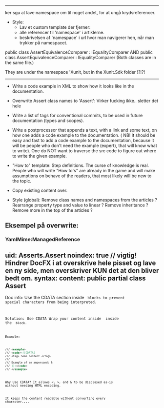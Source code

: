 ﻿-------------------------------------------------------------------------------------------
ker sgu at lave namespace om til noget andet, for at ungå krydsreferencer.

  - Style: 
    - Lav et custom template der fjerner:
    - alle referencer til 'namespace' i artiklerne. 
    - beskrivelsen af 'namespace' i url hvor man navigerer hen, når man trykker på namespacet.


public class AssertEquivalenceComparer : IEqualityComparer
AND
public class AssertEquivalenceComparer<T> : IEqualityComparer<T>
(Both classes are in the same file.)

They are under the namespace 'Xunit, but in the Xunit.Sdk folder !?!?!

-------------------------------------------------------------------------------------------

- Write a code example in XML to show how it looks like in the documentation.


- Overwrite Assert class names to 'Assert': Virker fucking ikke.. sletter det hele

- Write a list of tags for conventional commits, to be used in future documentation (types and scopes).

- Write a postprocessor that appends a text, with a link and some text, on how one adds a code example
  to the documentation. ( NB! It should be easy and fast to add a code example to the documentation,
  because it will be people who don't need the example (expert), that will know what to write).
  One do NOT want to traverse the src code to figure out where to write the given example.

- "How to" template:
  Step definitions.
  The curse of knowledge is real. People who will write "How to's" are already in the game and will make assumptions
  on behave of the readers, that most likely will be new to the topic.

- Copy existing content over.

- Style (global):
  Remove class names and namespaces from the articles ?
  Rearrange property type and value to linear ?
  Remove inheritance ?
  Remove more in the top of the articles ?

Eksempel på overwrite:
---
### YamlMime:ManagedReference
uid: Asserts.Assert
noindex: true // vigtig! Hindrer DocFX i at overskrive hele pisset og lave en ny side, men overskriver KUN det at den bliver bedt om.
syntax:
  content: public partial class Assert
---


Doc info:
Use the CDATA section inside <code> blocks to prevent special characters from being interpreted.

Solution: Use CDATA
Wrap your content inside <![CDATA[ ... ]]> inside the <code> block.

Example:
```xml
/// <example>
/// <code><![CDATA[
/// <tag> Some content </tag>
///
/// Example of an ampersand: &
/// ]]></code>
/// </example>
```
Why Use CDATA?
It allows <, >, and & to be displayed as-is without needing HTML encoding.

It keeps the content readable without converting every character.,,,